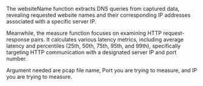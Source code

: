 The websiteName function extracts DNS queries from captured data, revealing requested website names and their corresponding IP addresses associated with a specific server IP.

Meanwhile, the measure function focuses on examining HTTP request-response pairs. It calculates various latency metrics, including average latency and percentiles (25th, 50th, 75th, 95th, and 99th), specifically targeting HTTP communication with a designated server IP and port number.

Argument needed are pcap file name, Port you are trying to measure, and IP you are trying to measure.
